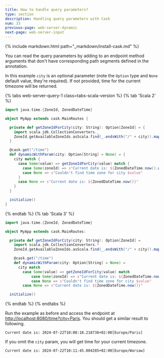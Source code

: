 ```yaml
---
title: How to handle query parameters?
type: section
description: Handling query parameters with Cask
num: 33
previous-page: web-server-dynamic
next-page: web-server-input
---
```


{% include markdown.html path="_markdown/install-cask.md" %}

You can read the query parameters by adding to an endpoint method arguments that don't have corresponding path segments
defined in the annotation.

In this example `city` is an optional parameter (note the `Option` type and `None` default value, they're required). 
If not provided, time for the current timezone will be returned.

{% tabs web-server-query-1 class=tabs-scala-version %}
{% tab 'Scala 2' %}
```scala
import java.time.{ZoneId, ZonedDateTime}

object MyApp extends cask.MainRoutes {

  private def getZoneIdForCity(city: String): Option[ZoneId] = {
    import scala.jdk.CollectionConverters._
    ZoneId.getAvailableZoneIds.asScala.find(_.endsWith("/" + city)).map(ZoneId.of)
  }

  @cask.get("/time")
  def dynamicWithParam(city: Option[String] = None) = {
    city match {
      case Some(value) => getZoneIdForCity(value) match {
        case Some(zoneId) => s"Current date is: ${ZonedDateTime.now().withZoneSameInstant(zoneId)}"
        case None => s"Couldn't find time zone for city $value"
      }
      case None => s"Current date is: ${ZonedDateTime.now()}"
    }
  }

  initialize()
}
```
{% endtab %}
{% tab 'Scala 3' %}
```scala
import java.time.{ZoneId, ZonedDateTime}

object MyApp extends cask.MainRoutes:

  private def getZoneIdForCity(city: String): Option[ZoneId] =
    import scala.jdk.CollectionConverters.*
    ZoneId.getAvailableZoneIds.asScala.find(_.endsWith("/" + city)).map(ZoneId.of)

    @cask.get("/time")
    def dynamicWithParam(city: Option[String] = None) =
      city match
        case Some(value) => getZoneIdForCity(value) match
            case Some(zoneId) => s"Current date is: ${ZonedDateTime.now().withZoneSameInstant(zoneId)}"
            case None => s"Couldn't find time zone for city $value"
        case None => s"Current date is: ${ZonedDateTime.now()}"

  initialize()
```
{% endtab %}
{% endtabs %}

Run the example as before and access the endpoint at [http://localhost:8080/time?city=Paris](http://localhost:8080/time?city=Paris).
You should get a similar result to following.
```
Current date is: 2024-07-22T10:08:18.218736+02:00[Europe/Paris]
```

If you omit the `city` param, you will get time for your current timezone.
```
Current date is: 2024-07-22T10:11:45.004285+02:00[Europe/Warsaw]
```
